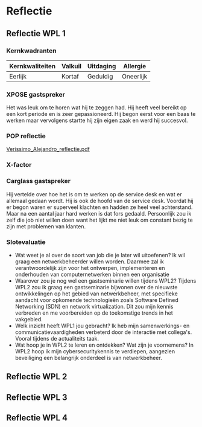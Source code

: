 # Reflectie

## Reflectie WPL 1
### Kernkwadranten
|Kernkwaliteiten|Valkuil|Uitdaging|Allergie
|---------------|-------|---------|--------|
|Eerlijk|Kortaf|Geduldig|Oneerlijk

### XPOSE gastspreker
Het was leuk om te horen wat hij te zeggen had. Hij heeft veel bereikt op een kort periode en is zeer gepassioneerd. Hij begon eerst voor een baas te werken maar vervolgens startte hij zijn eigen zaak en werd hij succesvol. 
### POP reflectie
[Verissimo_Alejandro_reflectie.pdf](https://github.com/PXL-Digital-SNE-Werkplekleren/portfolio-AlejandroVerissimoPXL/files/13875778/Verissimo_Alejandro_reflectie.pdf)
### X-factor

### Carglass gastspreker
Hij vertelde over hoe het is om te werken op de service desk en wat er allemaal gedaan wordt. Hij is ook de hoofd van de service desk. Voordat hij er begon waren er superveel klachten en hadden ze heel veel achterstand. Maar na een aantal jaar hard werken is dat fors gedaald. Persoonlijk zou ik zelf die job niet willen doen want het lijkt me niet leuk om constant bezig te zijn met problemen van klanten.

### Slotevaluatie 
- Wat weet je al over de soort van job die je later wil uitoefenen?
  Ik wil graag een netwerkbeheerder willen worden. Daarmee zal ik verantwoordelijk zijn voor het ontwerpen, implementeren en onderhouden van computernetwerken binnen een organisatie
- Waarover zou je nog wel een gastseminarie willen tijdens WPL2?
 Tijdens WPL2 zou ik graag een gastseminarie bijwonen over de nieuwste ontwikkelingen op het gebied van netwerkbeheer, met specifieke aandacht voor opkomende technologieën zoals Software Defined Networking (SDN) en network virtualization. Dit zou mijn kennis verbreden en me voorbereiden op de toekomstige trends in het vakgebied.
- Welk inzicht heeft WPL1 jou gebracht?
  Ik heb mijn samenwerkings- en communicatievaardigheden verbeterd door de interactie met collega's. Vooral tijdens de actualiteits taak.
- Wat hoop je in WPL2 te leren en ontdekken? Wat zijn je voornemens?
 In WPL2 hoop ik mijn cybersecuritykennis te verdiepen, aangezien beveiliging een belangrijk onderdeel is van netwerkbeheer.

## Reflectie WPL 2

## Reflectie WPL 3

## Reflectie WPL 4
